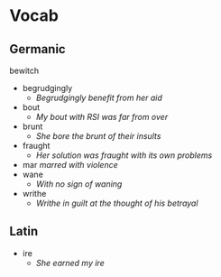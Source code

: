 # Vocab

## Germanic

bewitch

- begrudgingly
	- _Begrudgingly benefit from her aid_
- bout
	- _My bout with RSI was far from over_
- brunt
	- _She bore the brunt of their insults_ 
- fraught
	- _Her solution was fraught with its own problems_
- mar
	_marred with violence_
- wane
	- _With no sign of waning_
- writhe
	- _Writhe in guilt at the thought of his betrayal_

## Latin

- ire
	- _She earned my ire_
